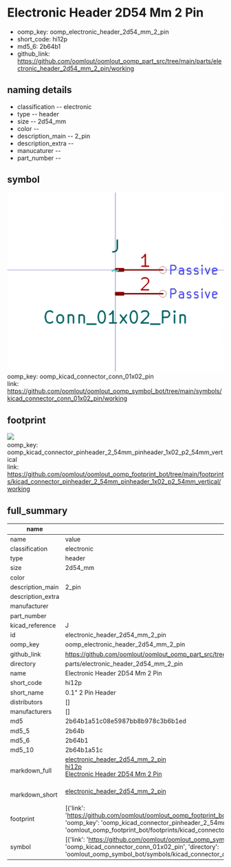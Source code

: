 # Electronic Header 2D54 Mm 2 Pin

  
* oomp_key: oomp_electronic_header_2d54_mm_2_pin 
* short_code: hi12p
* md5_6: 2b64b1  
* github_link: https://github.com/oomlout/oomlout_oomp_part_src/tree/main/parts/electronic_header_2d54_mm_2_pin/working  
## naming details
* classification -- electronic
* type -- header
* size -- 2d54_mm
* color -- 
* description_main -- 2_pin
* description_extra -- 
* manucaturer -- 
* part_number -- 



## symbol

![](symbol/0/working/working_600.png)  
oomp_key: oomp_kicad_connector_conn_01x02_pin  
link: https://github.com/oomlout/oomlout_oomp_symbol_bot/tree/main/symbols/kicad_connector_conn_01x02_pin/working  

## footprint

![](footprint/0/working/working_600.png)  
oomp_key: oomp_kicad_connector_pinheader_2_54mm_pinheader_1x02_p2_54mm_vertical  
link: https://github.com/oomlout/oomlout_oomp_footprint_bot/tree/main/footprints/kicad_connector_pinheader_2_54mm_pinheader_1x02_p2_54mm_vertical/working  

## full_summary
| name | value | 
| --- | --- | 
| name | value | 
| classification | electronic | 
| type | header | 
| size | 2d54_mm | 
| color |  | 
| description_main | 2_pin | 
| description_extra |  | 
| manufacturer |  | 
| part_number |  | 
| kicad_reference | J | 
| id | electronic_header_2d54_mm_2_pin | 
| oomp_key | oomp_electronic_header_2d54_mm_2_pin | 
| github_link | https://github.com/oomlout/oomlout_oomp_part_src/tree/main/parts/electronic_header_2d54_mm_2_pin/working | 
| directory | parts/electronic_header_2d54_mm_2_pin | 
| name | Electronic Header 2D54 Mm 2 Pin | 
| short_code | hi12p | 
| short_name | 0.1" 2 Pin Header | 
| distributors | [] | 
| manufacturers | [] | 
| md5 | 2b64b1a51c08e5987bb8b978c3b6b1ed | 
| md5_5 | 2b64b | 
| md5_6 | 2b64b1 | 
| md5_10 | 2b64b1a51c | 
| markdown_full | [electronic_header_2d54_mm_2_pin](https://github.com/oomlout/oomlout_oomp_part_src/tree/main/parts/electronic_header_2d54_mm_2_pin/working)<br>[hi12p](https://github.com/oomlout/oomlout_oomp_part_src/tree/main/parts/electronic_header_2d54_mm_2_pin/working)<br>[Electronic Header 2D54 Mm 2 Pin](https://github.com/oomlout/oomlout_oomp_part_src/tree/main/parts/electronic_header_2d54_mm_2_pin/working)<br><br> | 
| markdown_short | [electronic_header_2d54_mm_2_pin](https://github.com/oomlout/oomlout_oomp_part_src/tree/main/parts/electronic_header_2d54_mm_2_pin/working)<br><br> | 
| footprint | [{'link': 'https://github.com/oomlout/oomlout_oomp_footprint_bot/tree/main/foootprntss/kicad_connector_pinheader_2_54mm_pinheader_1x02_p2_54mm_vertical', 'oomp_key': 'oomp_kicad_connector_pinheader_2_54mm_pinheader_1x02_p2_54mm_vertical', 'directory': 'oomlout_oomp_footprint_bot/footprints/kicad_connector_pinheader_2_54mm_pinheader_1x02_p2_54mm_vertical//working/working.kicad_mod'}] | 
| symbol | [{'link': 'https://github.com/oomlout/oomlout_oomp_symbol_bot/tree/main/symbols/kicad_connector_conn_01x02_pin', 'oomp_key': 'oomp_kicad_connector_conn_01x02_pin', 'directory': 'oomlout_oomp_symbol_bot/symbols/kicad_connector_conn_01x02_pin//working/working.kicad_sym'}] | 
